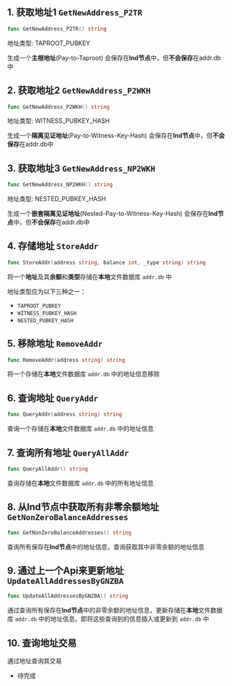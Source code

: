 ## 1. 获取地址1 `GetNewAddress_P2TR`

```go
func GetNewAddress_P2TR() string
```

地址类型: TAPROOT_PUBKEY

生成一个**主根地址**(Pay-to-Taproot)
会保存在**lnd节点**中，但**不会保存**在addr.db中

## 2. 获取地址2 `GetNewAddress_P2WKH`

```go
func GetNewAddress_P2WKH() string
```

地址类型: WITNESS_PUBKEY_HASH

生成一个**隔离见证地址**(Pay-to-Witness-Key-Hash)
会保存在**lnd节点**中，但**不会保存**在addr.db中

## 3. 获取地址3 `GetNewAddress_NP2WKH`

```go
func GetNewAddress_NP2WKH() string
```

地址类型: NESTED_PUBKEY_HASH

生成一个**嵌套隔离见证地址**(Nested-Pay-to-Witness-Key-Hash)
会保存在**lnd节点**中，但**不会保存**在addr.db中

## 4. 存储地址 `StoreAddr`

```go
func StoreAddr(address string, balance int, _type string) string
```

将一个**地址**及其**余额**和**类型**存储在**本地**文件数据库 `addr.db` 中

地址类型应为以下三种之一：
- `TAPROOT_PUBKEY`
- `WITNESS_PUBKEY_HASH`
- `NESTED_PUBKEY_HASH`

## 5. 移除地址 `RemoveAddr`

```go
func RemoveAddr(address string) string
```

将一个存储在**本地**文件数据库 `addr.db` 中的地址信息移除

## 6. 查询地址 `QueryAddr`

```go
func QueryAddr(address string) string
```

查询一个存储在**本地**文件数据库 `addr.db` 中的地址信息

## 7. 查询所有地址 `QueryAllAddr`

```go
func QueryAllAddr() string
```

查询存储在**本地**文件数据库 `addr.db` 中的所有地址信息

## 8. 从lnd节点中获取所有非零余额地址 `GetNonZeroBalanceAddresses`

```go
func GetNonZeroBalanceAddresses() string
```

查询所有保存在**lnd节点**中的地址信息，查询获取其中非零余额的地址信息

## 9. 通过上一个Api来更新地址 `UpdateAllAddressesByGNZBA`

```go
func UpdateAllAddressesByGNZBA() string
```

通过查询所有保存在**lnd节点**中的非零余额的地址信息，更新存储在**本地**文件数据库 `addr.db` 中的地址信息。即将这些查询到的信息插入或更新到 `addr.db` 中

## 10. 查询地址交易

通过地址查询其交易

- 待完成

